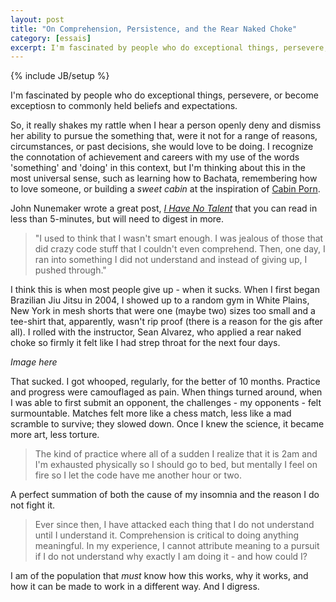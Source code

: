 ```yaml
---
layout: post
title: "On Comprehension, Persistence, and the Rear Naked Choke"
category: [essais]
excerpt: I'm fascinated by people who do exceptional things, persevere, or become exceptiosn to commonly held beliefs and expectations.
---
```

{% include JB/setup %}

I'm fascinated by people who do exceptional things, persevere, or become exceptiosn to commonly held beliefs and expectations.

So, it really shakes my rattle when I hear a person openly deny and dismiss her ability to pursue the something that, were it not for a range of reasons, circumstances, or past decisions, she would love to be doing. I recognize the connotation of achievement and careers with my use of the words 'something' and 'doing' in this context, but I'm thinking about this in the most universal sense, such as learning how to Bachata, remembering how to love someone, or building a *sweet cabin* at the inspiration of [Cabin Porn](http://freecabinporn.com/).

John Nunemaker wrote a great post, [_I Have No Talent_](http://railstips.org/blog/archives/2010/01/12/i-have-no-talent/?utm_source=hackernewsletter&amp;utm_medium=email) that you can read in less than 5-minutes, but will need to digest in more.
>"I used to think that I wasn't smart enough. I was jealous of those that did crazy code stuff that I couldn't even comprehend. Then, one day, I ran into something I did not understand and instead of giving up, I pushed through."

I think this is when most people give up - when it sucks. When I first began Brazilian Jiu Jitsu in 2004, I showed up to a random gym in White Plains, New York in mesh shorts that were one (maybe two) sizes too small and a tee-shirt that, apparently, wasn't rip proof (there is a reason for the gis after all). I rolled with the instructor, Sean Alvarez, who applied a rear naked choke so firmly it felt like I had strep throat for the next four days.

*Image here*

That sucked. I got whooped, regularly, for the better of 10 months. Practice and progress were camouflaged as pain. When things turned around, when I was able to first submit an opponent, the challenges - my opponents - felt surmountable. Matches felt more like a chess match, less like a mad scramble to survive; they slowed down. Once I knew the science, it became more art, less torture.

>The kind of practice where all of a sudden I realize that it is 2am and I'm exhausted physically so I should go to bed, but mentally I feel on fire so I let the code have me another hour or two.

A perfect summation of both the cause of my insomnia and the reason I do not fight it.

>Ever since then, I have attacked each thing that I do not understand until I understand it.
Comprehension is critical to doing anything meaningful. In my experience, I cannot attribute meaning to a pursuit if I do not understand why exactly I am doing it - and how could I?

I am of the population that *must* know how this works, why it works, and how it can be made to work in a different way. And I digress.
